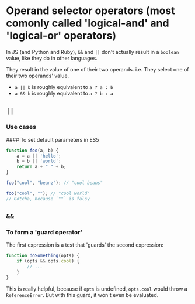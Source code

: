 # Operand selector operators (most comonly called 'logical-and' and 'logical-or' operators)

In JS (and Python and Ruby), `&&` and `||` don't actually result in a `boolean` value, like they do in other languages.

They result in the value of one of their two operands. i.e. They select one of their two operands' value.

* `a || b` is roughly equivalent to `a ? a : b`
* `a && b` is roughly equivalent to `a ? b : a`



## `||`

### Use cases

#### To set default parameters in ES5

```js
function foo(a, b) {
    a = a || 'hello';
    b = b || 'world';
    return a + " " + b;
}

foo("cool", "beanz"); // "cool beans"

foo("cool", ""); // "cool world"
// Gotcha, because `""` is falsy
```

## `&&`

### To form a 'guard operator'

The first expression is a test that 'guards' the second expression:

```js
function doSomething(opts) {
    if (opts && opts.cool) {
        // ...
    }
}
```

This is really helpful, because if `opts` is undefined, `opts.cool` would throw a `ReferenceError`. But with this guard, it won't even be evaluated.